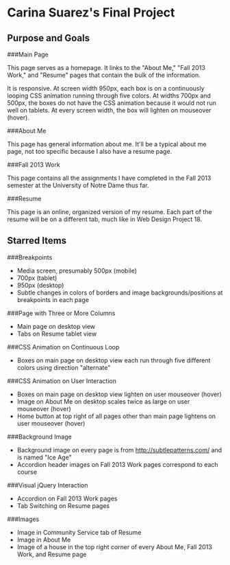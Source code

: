 Carina Suarez's Final Project
=============================

Purpose and Goals
-----------------

###Main Page

This page serves as a homepage.  It links to the "About Me," "Fall 2013 Work," and "Resume" pages that contain the bulk of the information.

It is responsive.  At screen width 950px, each box is on a continuously looping CSS animation running through five colors.  At widths 700px and 500px, the boxes do not have the CSS animation because it would not run well on tablets.  At every screen width, the box will lighten on mouseover (hover).

###About Me

This page has general information about me.  It'll be a typical about me page, not too specific because I also have a resume page.

###Fall 2013 Work

This page contains all the assignments I have completed in the Fall 2013 semester at the University of Notre Dame thus far.

###Resume

This page is an online, organized version of my resume.  Each part of the resume will be on a different tab, much like in Web Design Project 18.

Starred Items
-------------

###Breakpoints
* Media screen, presumably 500px (mobile)
* 700px (tablet)
* 950px (desktop)
* Subtle changes in colors of borders and image backgrounds/positions at breakpoints in each page

###Page with Three or More Columns
* Main page on desktop view
* Tabs on Resume tablet view

###CSS Animation on Continuous Loop
* Boxes on main page on desktop view each run through five different colors using direction "alternate"

###CSS Animation on User Interaction
* Boxes on main page on desktop view lighten on user mouseover (hover)
* Image on About Me on desktop scales twice as large on user mouseover (hover)
* Home button at top right of all pages other than main page lightens on user mouseover (hover)

###Background Image
* Background image on every page is from http://subtlepatterns.com/ and is named "Ice Age"
* Accordion header images on Fall 2013 Work pages correspond to each course

###Visual jQuery Interaction
* Accordion on Fall 2013 Work pages
* Tab Switching on Resume pages

###Images
* Image in Community Service tab of Resume
* Image in About Me
* Image of a house in the top right corner of every About Me, Fall 2013 Work, and Resume page
